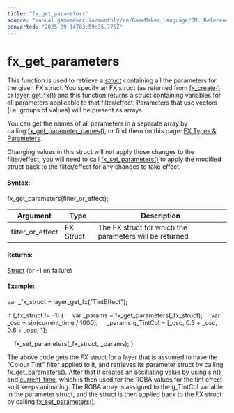```yaml
---
title: "fx_get_parameters"
source: "manual.gamemaker.io/monthly/en/GameMaker_Language/GML_Reference/Asset_Management/Rooms/Filter_Effect_Layers/fx_get_parameters.htm"
converted: "2025-09-14T03:59:35.775Z"
---
```


# fx\_get\_parameters

This function is used to retrieve a [struct](../../../../GML_Overview/Structs.md) containing all the parameters for the given FX struct. You specify an FX struct (as returned from [fx\_create()](fx_create.md) or [layer\_get\_fx()](../../../../../../../../GameMaker_Language/GML_Reference/Asset_Management/Rooms/Filter_Effect_Layers/layer_get_fx.md)) and this function returns a struct containing variables for all parameters applicable to that filter/effect. Parameters that use vectors (i.e. groups of values) will be present as arrays.

You can get the names of all parameters in a separate array by calling [fx\_get\_parameter\_names()](../../../../../../../../GameMaker_Language/GML_Reference/Asset_Management/Rooms/Filter_Effect_Layers/fx_get_parameter_names.md), or find them on this page: [FX Types & Parameters](../../../../../The_Asset_Editors/Room_Properties/FX/All_Filter_Effect_Types.md).

Changing values in this struct will not apply those changes to the filter/effect; you will need to call [fx\_set\_parameters()](fx_set_parameters.md) to apply the modified struct back to the filter/effect for any changes to take effect.

#### Syntax:

fx\_get\_parameters(filter\_or\_effect);

| Argument | Type | Description |
| --- | --- | --- |
| filter_or_effect | FX Struct | The FX struct for which the parameters will be returned |

#### Returns:

[Struct](../../../../GML_Overview/Structs.md) (or -1 on failure)

#### Example:

var \_fx\_struct = layer\_get\_fx("TintEffect");

if (\_fx\_struct != -1)
{
    var \_params = fx\_get\_parameters(\_fx\_struct);
    var \_osc = sin(current\_time / 1000);
    \_params.g\_TintCol = \[\_osc, 0.3 + \_osc, 0.6 + \_osc, 1\];

    fx\_set\_parameters(\_fx\_struct, \_params);
}

The above code gets the FX struct for a layer that is assumed to have the "Colour Tint" filter applied to it, and retrieves its parameter struct by calling fx\_get\_parameters(). After that it creates an oscillating value by using [sin()](../../../Maths_And_Numbers/Angles_And_Distance/sin.md) and [current\_time](../../../Maths_And_Numbers/Date_And_Time/current_time.md), which is then used for the RGBA values for the tint effect so it keeps animating. The RGBA array is assigned to the g\_TintCol variable in the parameter struct, and the struct is then applied back to the FX struct by calling [fx\_set\_parameters()](fx_set_parameter.md).
